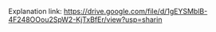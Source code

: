 Explanation link: https://drive.google.com/file/d/1gEYSMblB-4F248OOou2SpW2-KjTxBfEr/view?usp=sharin
